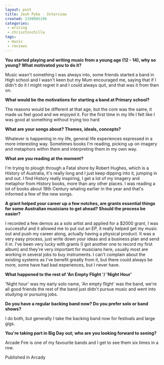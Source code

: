 ```yaml
---
layout: post
title: Josh Pyke - Interview
created: 1199985196
categories:
 - writing
 - chrischinchilla
tags: 
 - music 
 - reviews
---
```


<b>You started playing and writing music from a young age (12 - 14), why so young? What motivated you to do it? </b>

Music wasn't something I was always into, some friends started a band in High school and I wasn't keen but my Mum encouraged me, saying that if I didn't do it I might regret it and I could always quit, and that was it from then on.

<b>What would be the motivations for starting a band at Primary school? </b>

The reasons would be different at that age, but the core was the same, it made us feel good and we enjoyed it. For the first time in my life I felt like I was good at something without trying too hard

<b>What are your songs about? Themes, ideals, concepts? </b>

Whatever is happening in my life, general life experiences expressed in a more interesting way. Sometimes books I'm reading, picking up on imagery and metaphors within them and interpreting them in my own way.

<b>What are you reading at the moment? </b>

I'm trying to plough through a Fatal shore by Robert Hughes, which is a History of Australia, it's really long and I just keep dipping into it, jumping in and out. I find History really inspiring, I get a lot of my imagery and metaphor from History books, more than any other places. I was reading a lot of books about 18th Century whaling earlier in the year and that's informed a few of the new songs.

<b>A grant helped your career up a few notches, are grants essential things for some Australian musicians to get ahead? Should the process be easier? </b>

I recorded a few demos as a solo artist and applied for a $2000 grant, I was successful and it allowed me to put out an EP, it really helped get my music out and push my career along, actually having a physical product. It was a very easy process, just write down your ideas and a business plan and send it in. I've been very lucky with grants (I got another one to record my first album) and they're very important for musicians here, usually most are working in several jobs to buy instruments. I can't complain about the existing systems as I've benefit greatly from it, but there could always be more, some have had bad experiences, but I never have.

<b>What happened to the rest of 'An Empty Flight '/ 'Night Hour'</b>

'Night hour' was my early solo name, 'An empty flight' was the band, we're all good friends the rest of the band just didn't pursue music and went into studying or pursuing jobs.

<b>Do you have a regular backing band now? Do you prefer solo or band shows? </b>

I do both, but generally I take the backing band now for festivals and large gigs.

<b>You're taking part in Big Day out; who are you looking forward to seeing? </b>

Arcade Fire is one of my favourite bands and I get to see them six times in a row.

Published in Arcady
